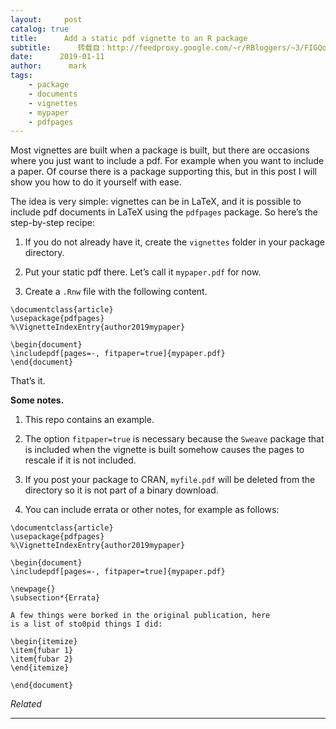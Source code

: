 ```yaml
---
layout:     post
catalog: true
title:      Add a static pdf vignette to an R package
subtitle:      转载自：http://feedproxy.google.com/~r/RBloggers/~3/FIGQo7eMQmw/
date:      2019-01-11
author:      mark
tags:
    - package
    - documents
    - vignettes
    - mypaper
    - pdfpages
---
```







Most vignettes are built when a package is built, but there are occasions where you just want to include a pdf. For example when you want to include a paper. Of course there is a package supporting this, but in this post I will show you how to do it yourself with ease.

The idea is very simple: vignettes can be in LaTeX, and it is possible to include pdf documents in LaTeX using the `pdfpages` package. So here’s the step-by-step recipe:

1. If you do not already have it, create the `vignettes` folder in your package directory.

1. Put your static pdf there. Let’s call it `mypaper.pdf` for now.

1. Create a `.Rnw` file with the following content.


```
\documentclass{article}
\usepackage{pdfpages}
%\VignetteIndexEntry{author2019mypaper}

\begin{document}
\includepdf[pages=-, fitpaper=true]{mypaper.pdf}
\end{document}

```

That’s it.

**Some notes.**

1. This repo contains an example.

1. The option `fitpaper=true` is necessary because the `Sweave` package that is included when the vignette is built somehow causes the pages to rescale if it is not included.

1. If you post your package to CRAN, `myfile.pdf` will be deleted from the directory so it is not part of a binary download.

1. You can include errata or other notes, for example as follows:


```
\documentclass{article}
\usepackage{pdfpages}
%\VignetteIndexEntry{author2019mypaper}

\begin{document}
\includepdf[pages=-, fitpaper=true]{mypaper.pdf}

\newpage{}
\subsection*{Errata}

A few things were borked in the original publication, here
is a list of sto0pid things I did:

\begin{itemize}
\item{fubar 1}
\item{fubar 2}
\end{itemize}

\end{document}

```


*Related*








---
